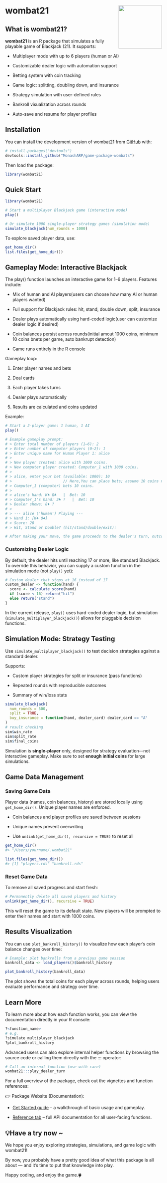 
<!-- README.md is generated from README.Rmd. Please edit that file -->

# wombat21 <img src= "https://monasharp.github.io/game-package-wombats/logo.png" align="right" height="139" alt="" />

<!-- badges: start -->
<!-- badges: end -->

## What is wombat21?

**wombat21** is an R package that simulates a fully playable game of
Blackjack (21). It supports:

- Multiplayer mode with up to 6 players (human or AI)

- Customizable dealer logic with automation support

- Betting system with coin tracking

- Game logic: splitting, doubling down, and insurance

- Strategy simulation with user-defined rules

- Bankroll visualization across rounds

- Auto-save and resume for player profiles

## Installation

You can install the development version of wombat21 from
[GitHub](https://github.com/) with:

``` r
# install.packages("devtools")
devtools::install_github("MonashARP/game-package-wombats")
```

Then load the package:

``` r
library(wombat21)
```

## Quick Start

``` r
library(wombat21)

# Start a multiplayer Blackjack game (interactive mode)
play()

# Or simulate 1000 single-player strategy games (simulation mode)
simulate_blackjack(num_rounds = 1000)
```

To explore saved player data, use:

``` r
get_home_dir()
list.files(get_home_dir())
```

## Gameplay Mode: Interactive Blackjack

The play() function launches an interactive game for 1–6 players.
Features include:

- Mix of human and AI players(users can choose how many AI or human
  players wanted)

- Full support for Blackjack rules: hit, stand, double down, split,
  insurance

- Dealer plays automatically using hard-coded logic(user can customize
  dealer logic if desired)

- Coin balances persist across rounds(initial amout 1000 coins, minimum
  10 coins bnets per game, auto bankrupt detection)

- Game runs entirely in the R console

Gameplay loop:

1.  Enter player names and bets

2.  Deal cards

3.  Each player takes turns

4.  Dealer plays automatically

5.  Results are calculated and coins updated

Example:

``` r
# Start a 2-player game: 1 human, 1 AI
play()

# Example gameplay prompt:
# > Enter total number of players (1–6): 2
# > Enter number of computer players (0–2): 1
# > Enter unique name for Human Player 1: alice 
# > 
# > New player created: alice with 1000 coins.
# > New computer player created: Computer_1 with 1000 coins.
# > 
# > alice, enter your bet (available: 1000): 10 
# >                       // Here,You can place bets; assume 10 coins now
# > Computer_1 (computer) bets 10 coins.
# > 
# > alice's hand: K♠ Q♣   |  Bet: 10
# > Computer_1's hand: 3♣ ?   |  Bet: 10
# > Dealer shows: 8♦ ?
# > 
# > --- alice ('human') Playing ---
# > Hand 1: [K♠ Q♣]
# > Score: 20
# > Hit, Stand or Double? (hit/stand/double/exit):

# After making your move, the game proceeds to the dealer's turn, outcomes are revealed, and coin balances are updated automatically.
```

### Customizing Dealer Logic

By default, the dealer hits until reaching 17 or more, like standard
Blackjack. To override this behavior, you can supply a custom function
in the simulation mode (not `play()` yet):

``` r
# Custom dealer that stops at 16 instead of 17
custom_dealer <- function(hand) {
  score <- calculate_score(hand)
  if (score < 16) return("hit")
  else return("stand")
}
```

In the current release, `play()` uses hard-coded dealer logic, but
simulation (`simulate_multiplayer_blackjack()`) allows for pluggable
decision functions.

## Simulation Mode: Strategy Testing

Use `simulate_multiplayer_blackjack()` to test decision strategies
against a standard dealer.

Supports:

- Custom player strategies for split or insurance (pass functions)

- Repeated rounds with reproducible outcomes

- Summary of win/loss stats

``` r
simulate_blackjack(
  num_rounds = 500,
  split = TRUE,
  buy_insurance = function(hand, dealer_card) dealer_card == "A"
)
# result checking
sim$win_rate
sim$split_rate
sim$final_coins
```

Simulation is **single-player** only, designed for strategy
evaluation—not interactive gameplay. Make sure to set **enough initial
coins** for large simulations.

## Game Data Management

### Saving Game Data

Player data (names, coin balances, history) are stored locally using
`get_home_dir()`. Unique player names are enforced.

- Coin balances and player profiles are saved between sessions

- Unique names prevent overwriting

- Use `unlink(get_home_dir(), recursive = TRUE)` to reset all

``` r
get_home_dir()
#> "/Users/yourname/.wombat21"

list.files(get_home_dir())
#> [1] "players.rds" "bankroll.rds"
```

### Reset Game Data

To remove all saved progress and start fresh:

``` r
# Permanently delete all saved players and history
unlink(get_home_dir(), recursive = TRUE)
```

This will reset the game to its default state. New players will be
prompted to enter their names and start with 1000 coins.

## Results Visualization

You can use `plot_bankroll_history()` to visualize how each player’s
coin balance changes over time:

``` r
# Example: plot bankrolls from a previous game session
bankroll_data <- load_players()$bankroll_history

plot_bankroll_history(bankroll_data)
```

The plot shows the total coins for each player across rounds, helping
users evaluate performance and strategy over time.

## Learn More

To learn more about how each function works, you can view the
documentation directly in your R console:

``` r
?<function_name>
# e.g.
?simulate_multiplayer_blackjack
?plot_bankroll_history
```

Advanced users can also explore internal helper functions by browsing
the source code or calling them directly with the ::: operator:

``` r
# Call an internal function (use with care)
wombat21:::play_dealer_turn
```

For a full overview of the package, check out the vignettes and function
references:

👉 Package Website (Documentation):

- [Get Started
  guide](https://monasharp.github.io/game-package-wombats/articles/wombat21.html)
  – a walkthrough of basic usage and gameplay.

- [Reference
  tab](https://monasharp.github.io/game-package-wombats/reference/index.html)
  – full API documentation for all user-facing functions.

## 💡Have a try now ~

We hope you enjoy exploring strategies, simulations, and game logic with
wombat21!

By now, you probably have a pretty good idea of what this package is all
about — and it’s time to put that knowledge into play.

Happy coding, and enjoy the game.🍀
